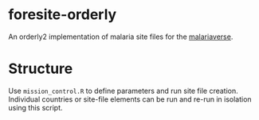 
<!-- README.md is generated from README.Rmd. Please edit that file -->

# foresite-orderly

An orderly2 implementation of malaria site files for the
[malariaverse](https://mrc-ide.github.io/malariaverse/).

# Structure

Use `mission_control.R` to define parameters and run site file creation.
Individual countries or site-file elements can be run and re-run in
isolation using this script.
